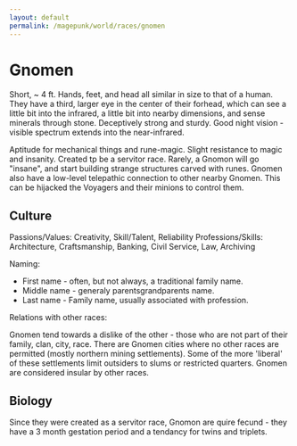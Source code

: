 ```yaml
---
layout: default
permalink: /magepunk/world/races/gnomen
---
```


# Gnomen

Short, ~ 4 ft. Hands, feet, and head all similar in size to that of a human. 
They have a third, larger eye in the center of their forhead, which can see a little bit into the infrared, a little bit into nearby dimensions, and sense minerals through stone. 
Deceptively strong and sturdy. Good night vision - visible spectrum extends into the near-infrared.

Aptitude for mechanical things and rune-magic. Slight resistance to magic and insanity. Created tp be a servitor race. Rarely, a Gnomon will go "insane", and start building strange structures carved with runes.
Gnomen also have a low-level telepathic connection to other nearby Gnomen. This can be hijacked the Voyagers and their minions to control them.

## Culture

Passions/Values: Creativity, Skill/Talent, Reliability
Professions/Skills: Architecture, Craftsmanship, Banking, Civil Service, Law, Archiving

Naming: 
* First name - often, but not always, a traditional family name.
* Middle name - generaly parentsgrandparents name.
* Last name - Family name, usually associated with profession.

Relations with other races:

Gnomen tend towards a dislike of the other - those who are not part of their family, clan, city, race.
There are Gnomen cities where no other races are permitted (mostly northern mining settlements). Some of the more 'liberal' of these settlements limit outsiders to slums or restricted quarters.
Gnomen are considered insular by other races.

## Biology

Since they were created as a servitor race, Gnomon are quire fecund - they have a 3 month gestation period and a tendancy for twins and triplets.